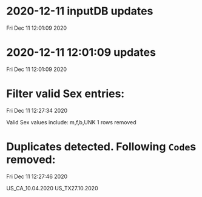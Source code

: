 
# 2020-12-11 inputDB updates 
 Fri Dec 11 12:01:09 2020 


# 2020-12-11 12:01:09 updates 
 Fri Dec 11 12:01:09 2020 


# Filter valid Sex entries: 
 Fri Dec 11 12:27:34 2020 

Valid Sex values include: m,f,b,UNK
 1 rows removed
# Duplicates detected. Following `Code`s removed: 
 Fri Dec 11 12:27:46 2020 

US_CA_10.04.2020
US_TX27.10.2020